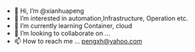 - 👋 Hi, I’m @xianhuapeng
- 👀 I’m interested in automation,Infrastructure, Operation etc.
- 🌱 I’m currently learning Container, cloud
- 💞️ I’m looking to collaborate on ...
- 📫 How to reach me ... pengxh@yahoo.com

<!---
xianhuapeng/xianhuapeng is a ✨ special ✨ repository because its `README.md` (this file) appears on your GitHub profile.
You can click the Preview link to take a look at your changes.
--->
